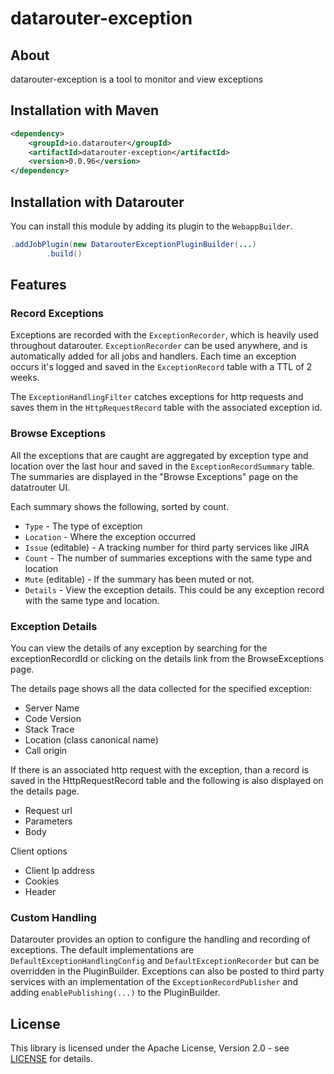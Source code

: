 # datarouter-exception

## About
datarouter-exception is a tool to monitor and view exceptions

## Installation with Maven

```xml
<dependency>
	<groupId>io.datarouter</groupId>
	<artifactId>datarouter-exception</artifactId>
	<version>0.0.96</version>
</dependency>
```

## Installation with Datarouter

You can install this module by adding its plugin to the `WebappBuilder`.

```java
.addJobPlugin(new DatarouterExceptionPluginBuilder(...)
		.build()
```

## Features

### Record Exceptions

Exceptions are recorded with the `ExceptionRecorder`, which is heavily used throughout datarouter. `ExceptionRecorder`
 can be used anywhere, and is automatically added for all jobs and handlers. Each time an exception occurs it's logged
 and saved in the `ExceptionRecord` table with a TTL of 2 weeks. 

The `ExceptionHandlingFilter` catches exceptions for http requests and saves them in the `HttpRequestRecord` table with
 the associated exception id.


### Browse Exceptions

All the exceptions that are caught are aggregated by exception type and location over the last hour and saved in the
 `ExceptionRecordSummary` table. The summaries are displayed in the "Browse Exceptions" page on the datatrouter UI.

Each summary shows the following, sorted by count.
* `Type` - The type of exception 
* `Location` - Where the exception occurred
* `Issue` (editable) - A tracking number for third party services like JIRA
* `Count` - The number of summaries exceptions with the same type and location
* `Mute` (editable) - If the summary has been muted or not.
* `Details` - View the exception details. This could be any exception record with the same type and location.


### Exception Details

You can view the details of any exception by searching for the exceptionRecordId or clicking on the details link from
 the BrowseExceptions page.

The details page shows all the data collected for the specified exception:

 * Server Name
 * Code Version
 * Stack Trace
 * Location (class canonical name)
 * Call origin

If there is an associated http request with the exception, than a record is saved in the HttpRequestRecord table and
 the following is also displayed on the details page.
 * Request url
 * Parameters
 * Body
 
 Client options
 * Client Ip address
 * Cookies
 * Header


### Custom Handling

Datarouter provides an option to configure the handling and recording of exceptions. The default implementations are
 `DefaultExceptionHandlingConfig` and `DefaultExceptionRecorder` but can be overridden in the PluginBuilder.
Exceptions can also be posted to third party services with an implementation of the `ExceptionRecordPublisher` and
 adding `enablePublishing(...)` to the PluginBuilder.

## License

This library is licensed under the Apache License, Version 2.0 - see [LICENSE](../LICENSE) for details.
